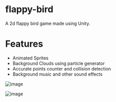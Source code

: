 # flappy-bird
A 2d flappy bird game made using Unity.

# Features
- Animated Sprites
- Background Clouds using particle generator
- Accurate points counter and collision detection
- Background music and other sound effects

![image](https://github.com/user-attachments/assets/cc64ef56-9611-4c48-878a-c521da78e425)

![image](https://github.com/user-attachments/assets/fd728851-0931-455d-aea1-c98b79622360)

